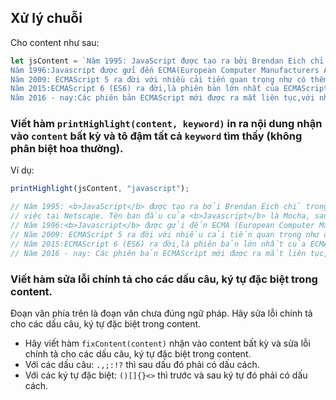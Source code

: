## Xử lý chuỗi

Cho content như sau:

```javascript
let jsContent = `Năm 1995: JavaScript được tạo ra bởi Brendan Eich chỉ trong khoảng 10 ngày khi ông làm việc tại Netscape. Tên ban đầu của Javascript là Mocha, sau đó được đổi tên thành LiveScript.
Năm 1996:Javascript được gửi đến ECMA(European Computer Manufacturers Association - Hội liên hiệp các nhà sản xuất máy tính Châu Âu)để chuẩn hóa và đổi tên thành JavaScript.
Năm 2009: ECMAScript 5 ra đời với nhiều cải tiến quan trọng như có thêm nhiều phương thức mới cho mảng và đối tượng và tính năng "strict mode". Cũng trong năm 2009 Ryan Dahl đã tạo ra Node.js, một nền tảng cho phép chạy javaScript ngoài trình duyệt. Điều này đã mở ra một cánh cửa mới cho JavaScript.
Năm 2015:ECMAScript 6 (ES6) ra đời,là phiên bản lớn nhất của ECMAScript với nhiều cải tiến và tính năng được coi là vượt bậc.
Năm 2016 - nay:Các phiên bản ECMAScript mới được ra mắt liên tục,với nhiều cải tiến và tính năng mới.Cho đến nay javaScript đã trở thành một trong số những ngôn ngữ được ưa chuộng và sử dụng nhiều nhất thế giới.`;
```

### Viết hàm `printHighlight(content, keyword)` in ra nội dung nhận vào `content` bất kỳ và tô đậm tất cả `keyword` tìm thấy (không phân biệt hoa thường).

Ví dụ:

```javascript
printHighlight(jsContent, "javascript");

// Năm 1995: <b>JavaScript</b> được tạo ra bởi Brendan Eich chỉ trong khoảng 10 ngày khi ông làm
// việc tại Netscape. Tên ban đầu của <b>Javascript</b> là Mocha, sau đó được đổi tên thành LiveScript.
// Năm 1996:<b>Javascript</b> được gửi đến ECMA (European Computer Manufacturers Association - Hội liên hiệp các nhà sản xuất máy tính Châu Âu) để chuẩn hóa và đổi tên thành <b>JavaScript</b>.
// Năm 2009: ECMAScript 5 ra đời với nhiều cải tiến quan trọng như có thêm nhiều phương thức mới cho mảng và đối tượng và tính năng "strict mode". Cũng trong năm 2009 Ryan Dahl đã tạo ra Node.js, một nền tảng cho phép chạy <b>javaScript</b> ngoài trình duyệt. Điều này đã mở ra một cánh cửa mới cho <b>JavaScript</b>.
// Năm 2015:ECMAScript 6 (ES6) ra đời,là phiên bản lớn nhất của ECMAScript với nhiều cải tiến và tính năng được coi là vượt bậc.
// Năm 2016 - nay: Các phiên bản ECMAScript mới được ra mắt liên tục, với nhiều cải tiến và tính năng mới.Cho đến nay <b>javaScript</b> đã trở thành một trong số những ngôn ngữ được ưa chuộng và sử dụng nhiều nhất thế giới.
```

### Viết hàm sửa lỗi chính tả cho các dấu câu, ký tự đặc biệt trong content.

Đoạn văn phía trên là đoạn văn chưa đúng ngữ pháp. Hãy sửa lỗi chính tả cho các dấu câu, ký tự đặc biệt trong content.

- Hãy viết hàm `fixContent(content)` nhận vào content bất kỳ và sửa lỗi chính tả cho các dấu câu, ký tự đặc biệt trong content.
- Với các dấu câu: `.,;:!?` thì sau dấu đó phải có dấu cách.
- Với các ký tự đặc biệt: `()[]{}<>` thì trước và sau ký tự đó phải có dấu cách.
